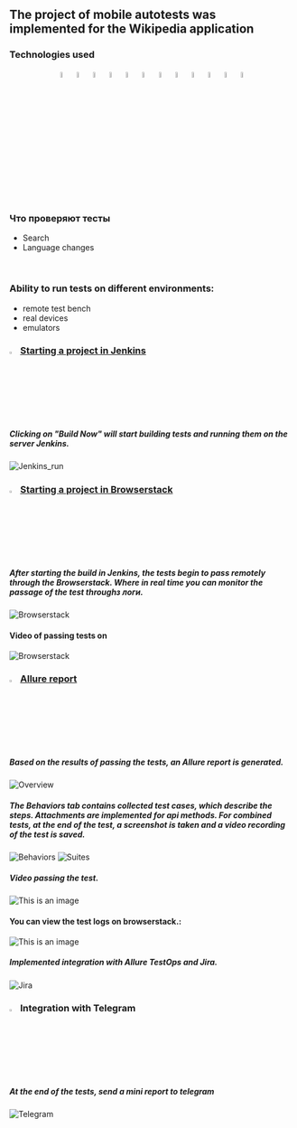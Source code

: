 ## The project of mobile autotests was implemented for the Wikipedia application
### Technologies used
<p  align="center">
<code><img width="5%" title="Python" src="https://upload.wikimedia.org/wikipedia/commons/thumb/0/0a/Python.svg/1024px-Python.svg.png"></code>
<code><img width="5%" title="Pycharm" src="https://upload.wikimedia.org/wikipedia/commons/thumb/1/1d/PyCharm_Icon.svg/1200px-PyCharm_Icon.svg.png"></code>
<code><img width="5%" title="Pytest" src="https://upload.wikimedia.org/wikipedia/commons/b/ba/Pytest_logo.svg"></code>
<code><img width="5%" title="Selene" src="https://fs.getcourse.ru/fileservice/file/download/a/159627/sc/264/h/e0cabcb69a2df1e6b1086292c020a4a7.png"></code>
<code><img width="5%" title="Allure Report" src="https://avatars.githubusercontent.com/u/5879127?s=200&v=4"></code>
<code><img width="5%" title="Allure TestOps" src="https://marketplace-cdn.atlassian.com/files/92e2d8c3-2a30-46c0-bf21-2453a4a270d3?fileType=image&mode=full-fit"></code>
<code><img width="5%" title="Jenkins" src="https://avatars.githubusercontent.com/u/2520748?v=4"></code>
<code><img width="5%" title="Appium" src="https://cdn.worldvectorlogo.com/logos/appium.svg"></code>
<code><img width="5%" title="Browserstack" src="https://brandeps.com/logo-download/B/BrowserStack-logo-vector-01.svg"></code>
<code><img width="5%" title="GitHub" src="https://cdn-icons-png.flaticon.com/512/25/25231.png"></code>
<code><img width="5%" title="Telegram" src="https://cdn.icon-icons.com/icons2/923/PNG/256/telegram_icon-icons.com_72055.png"></code>
<code><img width="5%" title="Jira" src="https://seeklogo.com/images/J/jira-logo-C71F8C0324-seeklogo.com.png"></code>
</p>
<br> 

### Что проверяют тесты
* Search
* Language changes
<br>

### Ability to run tests on different environments:
* remote test bench
* real devices
* emulators 

### <img width="3%" title="Jenkins" src="https://avatars.githubusercontent.com/u/2520748?v=4"> [Starting a project in Jenkins](https://jenkins.autotests.cloud/job/003_rustamd74_python_diplom_mobile/)
##### Clicking on "Build Now" will start building tests and running them on the server Jenkins.
![Jenkins_run](/images/screenshots/jenkins.png)

### <img width="3%" title="Browserstack" src="https://brandeps.com/logo-download/B/BrowserStack-logo-vector-01.svg"> [Starting a project in Browserstack](https://app-automate.browserstack.com/builds/5cd57eedd40b32dd448f1a3a3f7681c9d6e7b999/sessions/82d1c40111d50647cfaa8d2053d12ad2702f5343?auth_token=39e539ca4733d456702e035fe3ee8d8a0aabb20c3385cf8427702320a97c9d98)
##### After starting the build in Jenkins, the tests begin to pass remotely through the Browserstack. Where in real time you can monitor the passage of the test throughз логи.

![Browserstack](images/screenshots/browserstack.png)

#### Video of passing tests on

![Browserstack](images/screenshots/bstack_test_video.gif)

### <img width="3%" title="Allure Report" src="https://avatars.githubusercontent.com/u/5879127?s=200&v=4"> [Allure report](https://jenkins.autotests.cloud/job/003_rustamd74_python_diplom_mobile/allure/)
##### Based on the results of passing the tests, an Allure report is generated.
![Overview](/images/screenshots/report.png)

##### The Behaviors tab contains collected test cases, which describe the steps. Attachments are implemented for api methods. For combined tests, at the end of the test, a screenshot is taken and a video recording of the test is saved.
![Behaviors](/images/screenshots/behaviors.png)
![Suites](/images/screenshots/suites.png)

##### Video passing the test.
![This is an image](/images/screenshots/video.gif)

#### You can view the test logs on browserstack.:
![This is an image](/images/screenshots/bs_logs.png)
##### Implemented integration with Allure TestOps and Jira.
![Jira](/images/screenshots/jira.png)


### <img width="3%" title="Telegram" src="https://cdn.icon-icons.com/icons2/923/PNG/256/telegram_icon-icons.com_72055.png"> Integration with Telegram
##### At the end of the tests, send a mini report to telegram

![Telegram](/images/screenshots/telegram.png)
